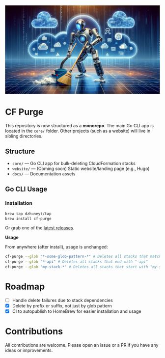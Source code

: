 ![](./docs/cf-purge.webp)

# CF Purge

This repository is now structured as a **monorepo**. The main Go CLI app is located in the `core/` folder. Other projects (such as a website) will live in sibling directories.

## Structure

- `core/` — Go CLI app for bulk-deleting CloudFormation stacks
- `website/` — (Coming soon) Static website/landing page (e.g., Hugo)
- `docs/` — Documentation assets

## Go CLI Usage

### Installation

```
brew tap dzhuneyt/tap
brew install cf-purge
```

Or grab one of the [latest releases](https://github.com/Dzhuneyt/cf-purge/releases).

**Usage**

From anywhere (after install), usage is unchanged:

```bash
cf-purge --glob "*-some-glob-pattern-*" # Deletes all stacks that match the glob pattern
cf-purge --glob "*-api" # Deletes all stacks that end with "-api"
cf-purge --glob "my-stack-*" # Deletes all stacks that start with "my-stack-"
```

# Roadmap

- [ ] Handle delete failures due to stack dependencies
- [X] Delete by prefix or suffix, not just by glob pattern
- [X] CI to autopublish to HomeBrew for easier installation and usage

# Contributions

All contributions are welcome. Please open an issue or a PR if you have any ideas or improvements.
